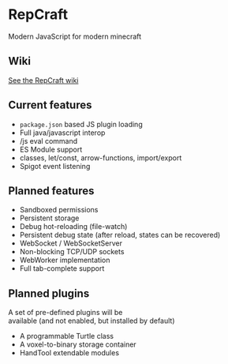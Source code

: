 # RepCraft
Modern JavaScript for modern minecraft

## Wiki
[See the RepCraft wiki](https://github.com/RepComm/RepCraft/wiki)

## Current features
- `package.json` based JS plugin loading
- Full java/javascript interop
- /js eval command
- ES Module support
- classes, let/const, arrow-functions, import/export
- Spigot event listening

## Planned features
- Sandboxed permissions
- Persistent storage
- Debug hot-reloading (file-watch)
- Persistent debug state (after reload, states can be recovered)
- WebSocket / WebSocketServer
- Non-blocking TCP/UDP sockets
- WebWorker implementation
- Full tab-complete support

## Planned plugins
A set of pre-defined plugins will be<br/>
available (and not enabled, but installed by default)

- A programmable Turtle class
- A voxel-to-binary storage container
- HandTool extendable modules